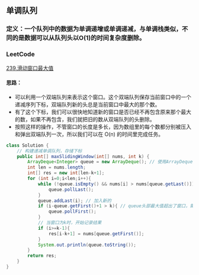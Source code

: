 ## 单调队列
### 定义：一个队列中的数据为单调递增或单调递减，与单调栈类似，不同的是数据可以从队列头以O(1)的时间复杂度删除。

### LeetCode
[239.滑动窗口最大值](https://leetcode-cn.com/problems/sliding-window-maximum/)
#### 思路：
* 可以利用一个双端队列来表示这个窗口。这个双端队列保存当前窗口中的一个递减序列下标，双端队列新的头总是当前窗口中最大的那个数。
* 有了这个下标，我们可以很快地知道新的窗口是否已经不再包含原来那个最大的数，如果不再包含，我们就把旧的数从双端队列的头删除。
* 按照这样的操作，不管窗口的长度是多长，因为数组里的每个数都分别被压入和弹出双端队列一次，所以我们可以在 O(n) 的时间里完成任务。
```java
class Solution {
    // 构建递减单调队列，存储下标
    public int[] maxSlidingWindow(int[] nums, int k) {
        ArrayDeque<Integer> queue = new ArrayDeque(); // 使用ArrayDeque做队列效率要高于LinkedList
        int len = nums.length;     
        int[] res = new int[len-k+1];
        for (int i=0;i<len;i++){
            while (!queue.isEmpty() && nums[i] > nums[queue.getLast()]){
                queue.pollLast();
            }
            queue.addLast(i); // 加入新的
            if (i-queue.getFirst()+1 > k){ // queue头部最大值超出了窗口，需要弹出
                queue.pollFirst();
            }
            // 当窗口为k时，开始记录结果
            if (i>=k-1){
                res[i-k+1] = nums[queue.getFirst()];
            }
            System.out.println(queue.toString());
        }
        return res;
    }
}
```
